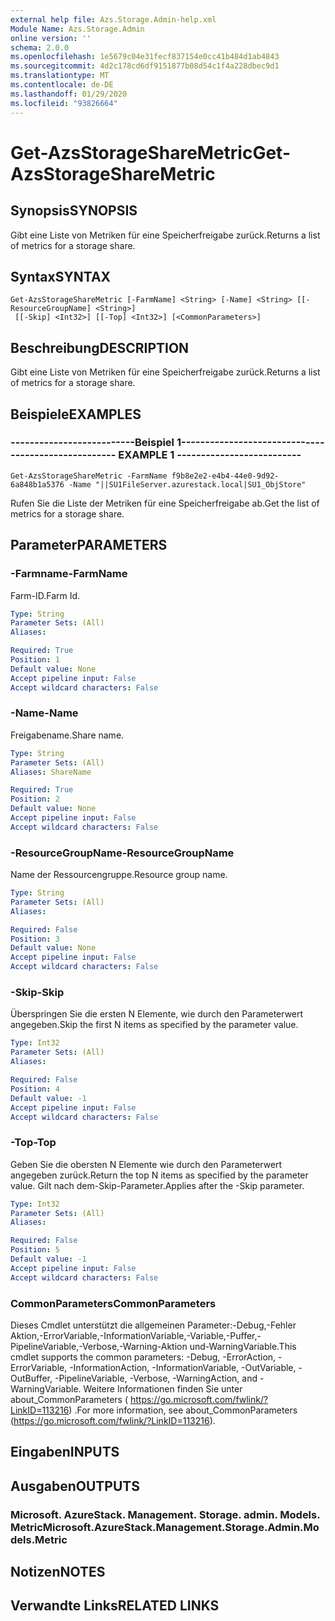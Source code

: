 ```yaml
---
external help file: Azs.Storage.Admin-help.xml
Module Name: Azs.Storage.Admin
online version: ''
schema: 2.0.0
ms.openlocfilehash: 1e5679c04e31fecf837154e0cc41b484d1ab4843
ms.sourcegitcommit: 4d2c178cd6df9151877b08d54c1f4a228dbec9d1
ms.translationtype: MT
ms.contentlocale: de-DE
ms.lasthandoff: 01/29/2020
ms.locfileid: "93826664"
---
```

# <span data-ttu-id="53a58-101">Get-AzsStorageShareMetric</span><span class="sxs-lookup"><span data-stu-id="53a58-101">Get-AzsStorageShareMetric</span></span>

## <span data-ttu-id="53a58-102">Synopsis</span><span class="sxs-lookup"><span data-stu-id="53a58-102">SYNOPSIS</span></span>
<span data-ttu-id="53a58-103">Gibt eine Liste von Metriken für eine Speicherfreigabe zurück.</span><span class="sxs-lookup"><span data-stu-id="53a58-103">Returns a list of metrics for a storage share.</span></span>

## <span data-ttu-id="53a58-104">Syntax</span><span class="sxs-lookup"><span data-stu-id="53a58-104">SYNTAX</span></span>

```
Get-AzsStorageShareMetric [-FarmName] <String> [-Name] <String> [[-ResourceGroupName] <String>]
 [[-Skip] <Int32>] [[-Top] <Int32>] [<CommonParameters>]
```

## <span data-ttu-id="53a58-105">Beschreibung</span><span class="sxs-lookup"><span data-stu-id="53a58-105">DESCRIPTION</span></span>
<span data-ttu-id="53a58-106">Gibt eine Liste von Metriken für eine Speicherfreigabe zurück.</span><span class="sxs-lookup"><span data-stu-id="53a58-106">Returns a list of metrics for a storage share.</span></span>

## <span data-ttu-id="53a58-107">Beispiele</span><span class="sxs-lookup"><span data-stu-id="53a58-107">EXAMPLES</span></span>

### <span data-ttu-id="53a58-108">--------------------------Beispiel 1--------------------------</span><span class="sxs-lookup"><span data-stu-id="53a58-108">-------------------------- EXAMPLE 1 --------------------------</span></span>
```
Get-AzsStorageShareMetric -FarmName f9b8e2e2-e4b4-44e0-9d92-6a848b1a5376 -Name "||SU1FileServer.azurestack.local|SU1_ObjStore"
```

<span data-ttu-id="53a58-109">Rufen Sie die Liste der Metriken für eine Speicherfreigabe ab.</span><span class="sxs-lookup"><span data-stu-id="53a58-109">Get the list of metrics for a storage share.</span></span>

## <span data-ttu-id="53a58-110">Parameter</span><span class="sxs-lookup"><span data-stu-id="53a58-110">PARAMETERS</span></span>

### <span data-ttu-id="53a58-111">-Farmname</span><span class="sxs-lookup"><span data-stu-id="53a58-111">-FarmName</span></span>
<span data-ttu-id="53a58-112">Farm-ID.</span><span class="sxs-lookup"><span data-stu-id="53a58-112">Farm Id.</span></span>

```yaml
Type: String
Parameter Sets: (All)
Aliases: 

Required: True
Position: 1
Default value: None
Accept pipeline input: False
Accept wildcard characters: False
```

### <span data-ttu-id="53a58-113">-Name</span><span class="sxs-lookup"><span data-stu-id="53a58-113">-Name</span></span>
<span data-ttu-id="53a58-114">Freigabename.</span><span class="sxs-lookup"><span data-stu-id="53a58-114">Share name.</span></span>

```yaml
Type: String
Parameter Sets: (All)
Aliases: ShareName

Required: True
Position: 2
Default value: None
Accept pipeline input: False
Accept wildcard characters: False
```

### <span data-ttu-id="53a58-115">-ResourceGroupName</span><span class="sxs-lookup"><span data-stu-id="53a58-115">-ResourceGroupName</span></span>
<span data-ttu-id="53a58-116">Name der Ressourcengruppe.</span><span class="sxs-lookup"><span data-stu-id="53a58-116">Resource group name.</span></span>

```yaml
Type: String
Parameter Sets: (All)
Aliases: 

Required: False
Position: 3
Default value: None
Accept pipeline input: False
Accept wildcard characters: False
```

### <span data-ttu-id="53a58-117">-Skip</span><span class="sxs-lookup"><span data-stu-id="53a58-117">-Skip</span></span>
<span data-ttu-id="53a58-118">Überspringen Sie die ersten N Elemente, wie durch den Parameterwert angegeben.</span><span class="sxs-lookup"><span data-stu-id="53a58-118">Skip the first N items as specified by the parameter value.</span></span>

```yaml
Type: Int32
Parameter Sets: (All)
Aliases: 

Required: False
Position: 4
Default value: -1
Accept pipeline input: False
Accept wildcard characters: False
```

### <span data-ttu-id="53a58-119">-Top</span><span class="sxs-lookup"><span data-stu-id="53a58-119">-Top</span></span>
<span data-ttu-id="53a58-120">Geben Sie die obersten N Elemente wie durch den Parameterwert angegeben zurück.</span><span class="sxs-lookup"><span data-stu-id="53a58-120">Return the top N items as specified by the parameter value.</span></span>
<span data-ttu-id="53a58-121">Gilt nach dem-Skip-Parameter.</span><span class="sxs-lookup"><span data-stu-id="53a58-121">Applies after the -Skip parameter.</span></span>

```yaml
Type: Int32
Parameter Sets: (All)
Aliases: 

Required: False
Position: 5
Default value: -1
Accept pipeline input: False
Accept wildcard characters: False
```

### <span data-ttu-id="53a58-122">CommonParameters</span><span class="sxs-lookup"><span data-stu-id="53a58-122">CommonParameters</span></span>
<span data-ttu-id="53a58-123">Dieses Cmdlet unterstützt die allgemeinen Parameter:-Debug,-Fehler Aktion,-ErrorVariable,-InformationVariable,-Variable,-Puffer,-PipelineVariable,-Verbose,-Warning-Aktion und-WarningVariable.</span><span class="sxs-lookup"><span data-stu-id="53a58-123">This cmdlet supports the common parameters: -Debug, -ErrorAction, -ErrorVariable, -InformationAction, -InformationVariable, -OutVariable, -OutBuffer, -PipelineVariable, -Verbose, -WarningAction, and -WarningVariable.</span></span> <span data-ttu-id="53a58-124">Weitere Informationen finden Sie unter about_CommonParameters ( https://go.microsoft.com/fwlink/?LinkID=113216) .</span><span class="sxs-lookup"><span data-stu-id="53a58-124">For more information, see about_CommonParameters (https://go.microsoft.com/fwlink/?LinkID=113216).</span></span>

## <span data-ttu-id="53a58-125">Eingaben</span><span class="sxs-lookup"><span data-stu-id="53a58-125">INPUTS</span></span>

## <span data-ttu-id="53a58-126">Ausgaben</span><span class="sxs-lookup"><span data-stu-id="53a58-126">OUTPUTS</span></span>

### <span data-ttu-id="53a58-127">Microsoft. AzureStack. Management. Storage. admin. Models. Metric</span><span class="sxs-lookup"><span data-stu-id="53a58-127">Microsoft.AzureStack.Management.Storage.Admin.Models.Metric</span></span>

## <span data-ttu-id="53a58-128">Notizen</span><span class="sxs-lookup"><span data-stu-id="53a58-128">NOTES</span></span>

## <span data-ttu-id="53a58-129">Verwandte Links</span><span class="sxs-lookup"><span data-stu-id="53a58-129">RELATED LINKS</span></span>


